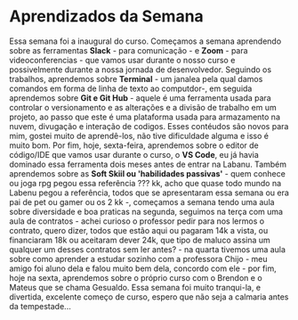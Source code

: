 # Aprendizados da Semana
Essa semana foi a inaugural do curso. Começamos a semana aprendendo sobre as ferramentas **Slack** - para comunicação - e **Zoom** - para videoconferencias - que vamos usar durante o nosso curso e possivelmente durante a nossa jornada de desenvolvedor. Seguindo os trabalhos, aprendemos sobre **Terminal** - um janalea pela qual damos comandos em forma de linha de texto ao computdor-, em seguida aprendemos sobre **Git e Git Hub** - aquele é uma ferramenta usada para controlar o versionamento e as alterações e a divisão de trabalho em um projeto, ao passo que este é uma plataforma usada para armazamento na nuvem, divugação e interação de codigos. Esses contéudos são novos para mim, gostei muito de aprendê-los, não tive dificuldade alguma e isso é muito bom. Por fim, hoje, sexta-feira, aprendemos sobre o editor de código/IDE que vamos usar durante o curso, o **VS Code**, eu já havia dominado essa ferramenta dois meses antes de entrar na Labanu. Também aprendemos sobre as **Soft Skiil ou 'habilidades passivas'** - quem conhece ou joga rpg pegou essa referência ??? kk, acho que quase todo mundo na Labenu pegou a referência, todos que se apresentaram essa semana ou era pai de pet ou gamer ou os 2 kk -, começamos a semana tendo uma aula sobre diversidade e boa praticas na segunda, seguimos na terça com uma aula de contratos - achei curioso o professor pedir para nos lermos o contrato, quero dizer, todos que estão aqui ou pagaram 14k a vista, ou financiaram 18k ou aceitaram dever 24k, que tipo de maluco assina um qualquer um desses contratos sem ler antes? - na quarta tivemos uma aula sobre como aprender a estudar sozinho com a professora Chijo - meu amigo foi aluno dela e falou muito bem dela, concordo com ele - por fim, hoje na sexta, aprendemos sobre o próprio curso com o Brendon e o Mateus que se chama Gesualdo. Essa semana foi muito tranqui-la, e divertida, excelente começo de curso, espero que não seja a calmaria antes da tempestade...